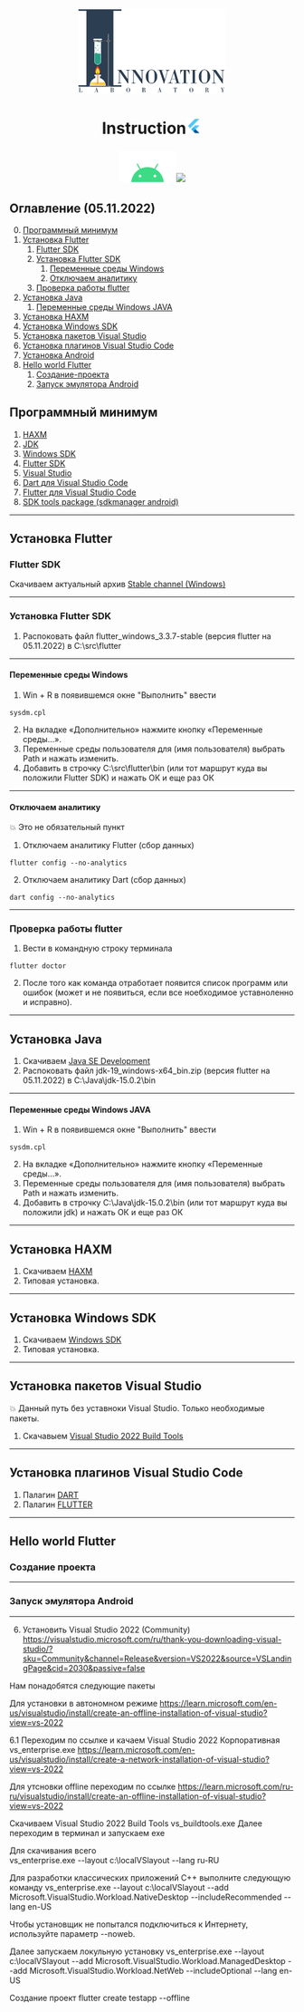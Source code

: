 
<div align="center"><img src="./images/InnoLab.png" height="150"/></div>
<h1 align="center">Instruction<img src="./images/flutter.png" height="28"/></h1>
<h3 align="center"><img src="./images/Android.png" height="55"/><img src="https://seeklogo.com/images/W/windows-11-icon-logo-6C39629E45-seeklogo.com.png" height="55"/></h3>


## Оглавление (05.11.2022)

0. [Программный минимум](#Программный-минимум)
1. [Установка Flutter](#Установка-Flutter)
    1. [Flutter SDK](#Flutter-SDK)
    2. [Установка Flutter SDK](#Установка-Flutter-SDK)
        1. [Переменные среды Windows](#Переменные-среды-Windows)
        2. [Отключаем аналитику](#Отключаем-аналитику)
    3. [Проверка работы flutter](#Проверка-работы-flutter)
2. [Установка Java](#Установка-Java)
    1. [Переменные среды Windows JAVA](#Переменные-среды-Windows-JAVA)
3. [Установка HAXM](#Установка-HAXM)
4. [Установка Windows SDK](#Установка-Windows-SDK)
5. [Установка пакетов Visual Studio](#Установка-пакетов-Visual-Studio)
6. [Установка плагинов Visual Studio Code](#Установка-плагинов-Visual-Studio-Code)
7. [Установка Android](#Установка-Android)
8. [Hello world Flutter](#Hello-world-Flutter)
    1. [Создание-проекта](#Cоздание-проекта)
    2. [Запуск эмулятора Android](#Запуск-эмулятора-Android)

## Программный минимум

1. <a href="https://developer.tizen.org/development/tizen-studio/download/installing-tizen-studio/hardware-accelerated-execution-manager" target="_blank">HAXM</a>
2. <a href="https://www.oracle.com/java/technologies/downloads/" target="_blank">JDK</a>
3. <a href="https://www.oracle.com/java/technologies/downloads/" target="_blank">Windows SDK</a>
4. <a href="https://docs.flutter.dev/development/tools/sdk/releases" target="_blank">Flutter SDK </a>
5. <a href="https://visualstudio.microsoft.com/ru/thank-you-downloading-visual-studio/?sku=Community&channel=Release&version=VS2022&source=VSLandingPage&cid=2030&passive=false" target="_blank">Visual Studio</a>
6. <a href="https://marketplace.visualstudio.com/items?itemName=Dart-Code.dart-code" target="_blank">Dart для Visual Studio Code</a>
7. <a href="https://marketplace.visualstudio.com/items?itemName=Dart-Code.flutter" target="_blank">Flutter для Visual Studio Code</a>
8. <a href="https://developer.android.com/studio" target="_blank">SDK tools package (sdkmanager android)</a>
____

## Установка Flutter

### Flutter SDK

Скачиваем актуальный архив <a href="https://docs.flutter.dev/development/tools/sdk/releases">Stable channel (Windows)</a> 
____
### Установка Flutter SDK

 1. Распоковать файл flutter_windows_3.3.7-stable (версия flutter на 05.11.2022) в C:\src\flutter
____
#### Переменные среды Windows

 1. Win + R в появившемся окне "Выполнить" ввести 
 ```
 sysdm.cpl
 ```
 2. На вкладке «Дополнительно» нажмите кнопку «Переменные среды…».
 3. Переменные среды пользователя для (имя пользователя) выбрать Path и нажать изменить.
 4. Добавить в строчку C:\src\flutter\bin (или тот маршрут куда вы положили Flutter SDK) и нажать ОК и еще раз ОК
____
#### Отключаем аналитику

:boom: Это не обязательный  пункт
 1. Отключаем аналитику Flutter (сбор данных)
 ```
 flutter config --no-analytics
 ```
  2. Отключаем аналитику Dart (сбор данных)
 ```
 dart config --no-analytics
 ```
____
### Проверка работы flutter
 
 1. Вести в командную строку терминала 
 ```
 flutter doctor
 ```
 2. После того как команда отработает появится список программ или ошибок (может и не появиться, если все ноебходимое уставноленно и исправно).
____
## Установка Java

1. Скачиваем <a href="https://www.oracle.com/java/technologies/downloads/" target="_blank">Java SE Development</a>
2. Распоковать файл jdk-19_windows-x64_bin.zip (версия flutter на 05.11.2022) в C:\Java\jdk-15.0.2\bin
____
#### Переменные среды Windows JAVA

 1. Win + R в появившемся окне "Выполнить" ввести 
 ```
 sysdm.cpl
 ```
 2. На вкладке «Дополнительно» нажмите кнопку «Переменные среды…».
 3. Переменные среды пользователя для (имя пользователя) выбрать Path и нажать изменить.
 4. Добавить в строчку C:\Java\jdk-15.0.2\bin (или тот маршрут куда вы положили jdk) и нажать ОК и еще раз ОК
____
## Установка HAXM

1. Скачиваем <a href="https://developer.tizen.org/development/tizen-studio/download/installing-tizen-studio/hardware-accelerated-execution-manager" target="_blank">HAXM</a>
2. Типовая установка.
____
## Установка Windows SDK

1. Скачиваем <a href="https://www.oracle.com/java/technologies/downloads/" target="_blank">Windows SDK</a>
2. Типовая установка.

____
## Установка пакетов Visual Studio

:boom: Данный путь без уставноки Visual Studio. Только необходимые пакеты. 
1. Скачавыем <a href="https://learn.microsoft.com/en-us/visualstudio/install/create-an-offline-installation-of-visual-studio?view=vs-2022" target="_blank">Visual Studio 2022 Build Tools</a>
____
## Установка плагинов Visual Studio Code

1. Палагин <a href="https://marketplace.visualstudio.com/items?itemName=Dart-Code.dart-code" target="_blank">DART</a>
2. Палагин <a href="https://marketplace.visualstudio.com/items?itemName=Dart-Code.dart-code" target="_blank">FLUTTER</a>
____
## Hello world Flutter

### Создание проекта


____
### Запуск эмулятора Android


____


 6. Установить Visual Studio 2022 (Community)
 https://visualstudio.microsoft.com/ru/thank-you-downloading-visual-studio/?sku=Community&channel=Release&version=VS2022&source=VSLandingPage&cid=2030&passive=false

Нам понадобятся следующие пакеты

Для установки в автономном режиме 
https://learn.microsoft.com/en-us/visualstudio/install/create-an-offline-installation-of-visual-studio?view=vs-2022

6.1 Переходим по ссылке и качаем Visual Studio 2022 Корпоративная vs_enterprise.exe
https://learn.microsoft.com/en-us/visualstudio/install/create-a-network-installation-of-visual-studio?view=vs-2022


Для утсновки offline переходим по ссылке
https://learn.microsoft.com/ru-ru/visualstudio/install/create-an-offline-installation-of-visual-studio?view=vs-2022

Скачиваем Visual Studio 2022 Build Tools vs_buildtools.exe
Далее переходим в терминал и запускаем exe

Для скачивания всего \
vs_enterprise.exe --layout c:\localVSlayout --lang ru-RU

Для разработки классических приложений C++ выполните следующую команду
vs_enterprise.exe --layout c:\localVSlayout --add Microsoft.VisualStudio.Workload.NativeDesktop --includeRecommended --lang en-US

Чтобы установщик не попытался подключиться к Интернету, используйте параметр --noweb.

Далее запускаем локульную установку
vs_enterprise.exe --layout c:\localVSlayout --add Microsoft.VisualStudio.Workload.ManagedDesktop --add Microsoft.VisualStudio.Workload.NetWeb --includeOptional --lang en-US

 Создание проект flutter create testapp --offline
